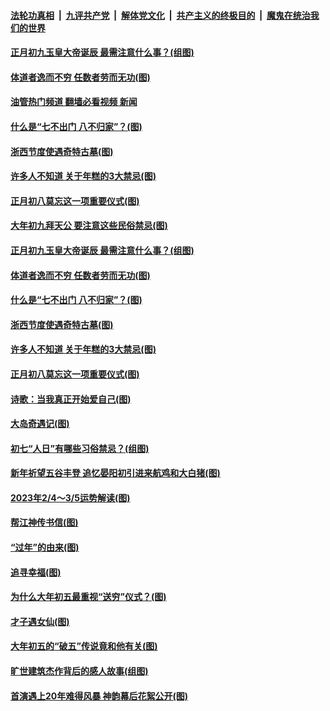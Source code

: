 ####  [法轮功真相](../../../../basic/blob/master/README.md?t=01300012) &nbsp;|&nbsp; [九评共产党](../../../../9ping.md/blob/master/README.md?t=01300012) &nbsp;|&nbsp; [解体党文化](../../../../jtdwh.md/blob/master/README.md?t=01300012)  &nbsp;|&nbsp; [共产主义的终极目的](../../../../gczydzjmd.md/blob/master/README.md?t=01300012) &nbsp;|&nbsp; [魔鬼在统治我们的世界](../../../../mgztzwmdsj.md/blob/master/README.md?t=01300012) 

#### [正月初九玉皇大帝诞辰 最需注意什么事？(组图)](../pages/p7/1027195.md?t=01300012) 

#### [体道者逸而不穷 任数者劳而无功(图)](../pages/p7/1027414.md?t=01300012) 

#### [油管热门频道 翻墙必看视频 新闻](http://129.146.143.75:81/youtube.html?01300012)

#### [什么是“七不出门 八不归家”？(图)](../pages/p7/1026352.md?t=01300012) 

#### [浙西节度使遇奇特古墓(图)](../pages/p7/1027046.md?t=01300012) 

#### [许多人不知道 关于年糕的3大禁忌(图)](../pages/p7/1026196.md?t=01300012) 

#### [正月初八莫忘这一项重要仪式(图)](../pages/p7/1027133.md?t=01300012) 

#### [大年初九拜天公 要注意这些民俗禁忌(图)](../pages/p7/1027553.md?t=01300012) 

#### [正月初九玉皇大帝诞辰 最需注意什么事？(组图)](../pages/p7/1027195.md?t=01300012) 

#### [体道者逸而不穷 任数者劳而无功(图)](../pages/p7/1027414.md?t=01300012) 

#### [什么是“七不出门 八不归家”？(图)](../pages/p7/1026352.md?t=01300012) 

#### [浙西节度使遇奇特古墓(图)](../pages/p7/1027046.md?t=01300012) 

#### [许多人不知道 关于年糕的3大禁忌(图)](../pages/p7/1026196.md?t=01300012) 

#### [正月初八莫忘这一项重要仪式(图)](../pages/p7/1027133.md?t=01300012) 

#### [诗歌：当我真正开始爱自己(图)](../pages/p7/1027439.md?t=01300012) 

#### [大岛奇遇记(图)](../pages/p7/1027121.md?t=01300012) 

#### [初七“人日”有哪些习俗禁忌？(组图)](../pages/p7/1027120.md?t=01300012) 

#### [新年祈望五谷丰登 追忆晏阳初引进来航鸡和大白猪(图)](../pages/p7/1026996.md?t=01300012) 

#### [2023年2/4～3/5运势解读(图)](../pages/p7/1027186.md?t=01300012) 

#### [帮江神传书信(图)](../pages/p7/1027132.md?t=01300012) 

#### [“过年”的由来(图)](../pages/p7/1026413.md?t=01300012) 

#### [追寻幸福(图)](../pages/p7/1026881.md?t=01300012) 

#### [为什么大年初五最重视“送穷”仪式？(图)](../pages/p7/1027044.md?t=01300012) 

#### [才子遇女仙(图)](../pages/p7/1027045.md?t=01300012) 

#### [大年初五的“破五”传说竟和他有关(图)](../pages/p7/1027047.md?t=01300012) 

#### [旷世建筑杰作背后的感人故事(组图)](../pages/p7/1026546.md?t=01300012) 

#### [首演遇上20年难得风暴 神韵幕后花絮公开(图)](../pages/p7/1026720.md?t=01300012) 

<img src='http://gfw-breaker.win/goodnews/indexes/p7.md' width='0px' height='0px'/>
